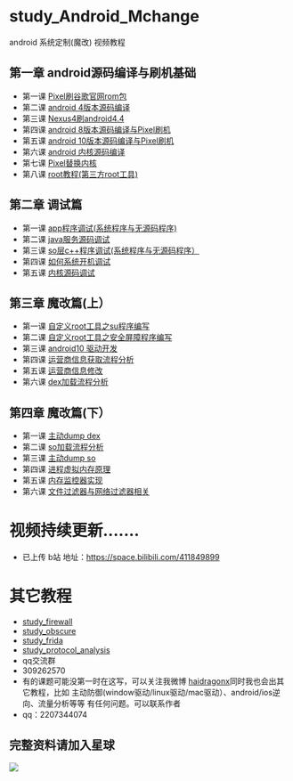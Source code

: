 # study_Android_Mchange
android 系统定制(魔改) 视频教程
## 第一章 android源码编译与刷机基础
* 第一课 [Pixel刷谷歌官网rom包](https://github.com/haidragon/study_Android_Mchange/blob/master/study_Android_Mchange/page1/page.md)
* 第二课 [android 4版本源码编译](https://github.com/haidragon/study_Android_Mchange/blob/master/study_Android_Mchange/page2/page.md)
* 第三课 [Nexus4刷android4.4](https://github.com/haidragon/study_Android_Mchange/blob/master/study_Android_Mchange/page3/page.md)
* 第四课 [android 8版本源码编译与Pixel刷机](https://github.com/haidragon/study_Android_Mchange/blob/master/study_Android_Mchange/page4/page.md)
* 第五课 [android 10版本源码编译与Pixel刷机](https://github.com/haidragon/study_Android_Mchange/blob/master/study_Android_Mchange/page5/page.md)
* 第六课 [android 内核源码编译](https://github.com/haidragon/study_Android_Mchange/blob/master/page6/page.md)
* 第七课 [Pixel替换内核](https://github.com/haidragon/study_Android_Mchange/blob/master/page6/page.md)
* 第八课 [root教程(第三方root工具)](https://github.com/haidragon/study_Android_Mchange/blob/master/study_Android_Mchange/page8/page.md)
## 第二章 调试篇
* 第一课 [app程序调试(系统程序与无源码程序)](https://github.com/haidragon/study_Android_Mchange/blob/master/study_Android_Mchange/page9/page.md)
* 第二课 [java服务源码调试](https://github.com/haidragon/study_Android_Mchange/blob/master/study_Android_Mchange/page11/page.md)
* 第三课 [so层c++程序调试(系统程序与无源码程序）](https://github.com/haidragon/study_Android_Mchange/blob/master/study_Android_Mchange/page10/page.md)
* 第四课 [如何系统开机调试](https://github.com/haidragon/study_Android_Mchange/blob/master/study_Android_Mchange/page12/page.md)
* 第五课 [内核源码调试](https://github.com/haidragon/study_Android_Mchange/blob/master/study_Android_Mchange/page13/page.md)
## 第三章 魔改篇(上）
* 第一课 [自定义root工具之su程序编写](https://github.com/haidragon/study_Android_Mchange/blob/master/study_Android_Mchange/page14_1/page.md)
* 第二课 [自定义root工具之安全屏障程序编写](https://github.com/haidragon/study_Android_Mchange/blob/master/study_Android_Mchange/page15/page.md) 
* 第三课 [android10 驱动开发](https://github.com/haidragon/study_Android_Mchange/blob/master/study_Android_Mchange/page16/page.md)
* 第四课 [运营商信息获取流程分析](https://github.com/haidragon/study_Android_Mchange/blob/master/study_Android_Mchange/page15/page.md)
* 第五课 [运营商信息修改](https://github.com/haidragon/study_Android_Mchange/blob/master/study_Android_Mchange/page15/page.md)
* 第六课 [dex加载流程分析](https://github.com/haidragon/study_Android_Mchange/blob/master/study_Android_Mchange/page15/page.md)
## 第四章 魔改篇(下）
* 第一课 [主动dump dex](https://github.com/haidragon/study_Android_Mchange/blob/master/study_Android_Mchange/page15/page.md)
* 第二课 [so加载流程分析](https://github.com/haidragon/study_Android_Mchange/blob/master/study_Android_Mchange/page15/page.md)
* 第三课 [主动dump so](https://github.com/haidragon/study_Android_Mchange/blob/master/study_Android_Mchange/page15/page.md)
* 第四课 [进程虚拟内存原理](https://github.com/haidragon/study_Android_Mchange/blob/master/study_Android_Mchange/page15/page.md)
* 第五课 [内存监控器实现](https://github.com/haidragon/study_Android_Mchange/blob/master/study_Android_Mchange/page15/page.md)
* 第六课 [文件过滤器与网络过滤器相关](https://github.com/haidragon/study_Android_Mchange/blob/master/study_Android_Mchange/page15/page.md)
# 视频持续更新.......  
* 已上传 b站 地址：https://space.bilibili.com/411849899
# 其它教程
* [study_firewall](https://github.com/haidragon/study_firewall)
* [study_obscure](https://github.com/haidragon/study_obscure)
* [study_frida](https://github.com/haidragon/study_frida)
* [study_protocol_analysis](https://github.com/haidragon/study_protocol_analysis)
* qq交流群 
* 309262570
* 有的课题可能没第一时在这写，可以关注我微博 [haidragonx](https://weibo.com/haidragon)同时我也会出其它教程，比如 主动防御(window驱动/linux驱动/mac驱动）、android/ios逆向、流量分析等等 有任何问题。可以联系作者
* qq：2207344074
## 完整资料请加入星球
![](https://github.com/haidragon/study_frida/blob/master/image/1681580715267_.pic_hd.jpg)
